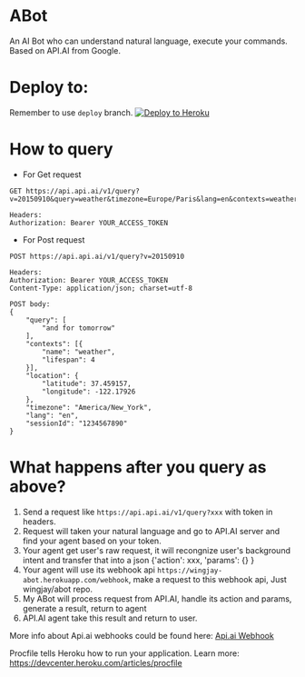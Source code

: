 # ABot
An AI Bot who can understand natural language, execute your commands. Based on API.AI from Google.


# Deploy to:
Remember to use `deploy` branch.
[![Deploy to Heroku](https://www.herokucdn.com/deploy/button.svg)](https://heroku.com/deploy)

# How to query
- For Get request
```
GET https://api.api.ai/v1/query?v=20150910&query=weather&timezone=Europe/Paris&lang=en&contexts=weather&contexts=europe&latitude=37.459157&longitude=-122.17926&sessionId=1234567890

Headers:
Authorization: Bearer YOUR_ACCESS_TOKEN
```

- For Post request
```
POST https://api.api.ai/v1/query?v=20150910

Headers:
Authorization: Bearer YOUR_ACCESS_TOKEN
Content-Type: application/json; charset=utf-8

POST body:
{
    "query": [
        "and for tomorrow"
    ],
    "contexts": [{
        "name": "weather",
        "lifespan": 4
    }],
    "location": {
        "latitude": 37.459157,
        "longitude": -122.17926
    },
    "timezone": "America/New_York",
    "lang": "en",
    "sessionId": "1234567890"
}
```

# What happens after you query as above?
1. Send a request like `https://api.api.ai/v1/query?xxx` with token in headers.
2. Request will taken your natural language and go to API.AI server and find your agent based on your token.
3. Your agent get user's raw request, it will recongnize user's background intent and transfer that into a json {'action': xxx, 'params': {} }
4. Your agent will use its webhook api `https://wingjay-abot.herokuapp.com/webhook`, make a request to this webhook api, Just wingjay/abot repo.
5. My ABot will process request from API.AI, handle its action and params, generate a result, return to agent
6. API.AI agent take this result and return to user.


More info about Api.ai webhooks could be found here:
[Api.ai Webhook](https://docs.api.ai/docs/webhook)

Procfile tells Heroku how to run your application.
Learn more: https://devcenter.heroku.com/articles/procfile